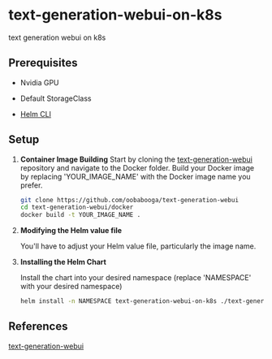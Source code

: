 # text-generation-webui-on-k8s
text generation webui on k8s

## Prerequisites

- Nvidia GPU

- Default StorageClass

- [Helm CLI](https://github.com/helm/helm)


## Setup

1. **Container Image Building**
   Start by cloning the [text-generation-webui](https://github.com/oobabooga/text-generation-webui) repository and navigate to the Docker folder. Build your Docker image by replacing 'YOUR_IMAGE_NAME' with the Docker image name you prefer.

   ```bash
   git clone https://github.com/oobabooga/text-generation-webui
   cd text-generation-webui/docker
   docker build -t YOUR_IMAGE_NAME .
   ```

2. **Modifying the Helm value file**

   You'll have to adjust your Helm value file, particularly the image name.

3. **Installing the Helm Chart**

   Install the chart into your desired namespace (replace 'NAMESPACE' with your desired namespace)

    ```bash
    helm install -n NAMESPACE text-generation-webui-on-k8s ./text-generation-webui-on-k8s
    ```


## References

[text-generation-webui](https://github.com/oobabooga/text-generation-webui)